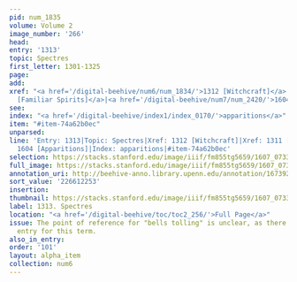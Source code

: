 ```yaml
---
pid: num_1835
volume: Volume 2
image_number: '266'
head:
entry: '1313'
topic: Spectres
first_letter: 1301-1325
page:
add:
xref: "<a href='/digital-beehive/num6/num_1834/'>1312 [Witchcraft]</a>|<a href='/digital-beehive/num6/num_1833/'>1311
  [Familiar Spirits]</a>|<a href='/digital-beehive/num7/num_2420/'>1604 [Apparitions]</a>"
see:
index: "<a href='/digital-beehive/index1/index_0170/'>apparitions</a>"
item: "#item-74a62b0ec"
unparsed:
line: 'Entry: 1313|Topic: Spectres|Xref: 1312 [Witchcraft]|Xref: 1311 [Familiar Spirits]|Xref:
  1604 [Apparitions]|Index: apparitions|#item-74a62b0ec'
selection: https://stacks.stanford.edu/image/iiif/fm855tg5659/1607_0733/897,2253,2761,1119/full/0/default.jpg
full_image: https://stacks.stanford.edu/image/iiif/fm855tg5659/1607_0733/full/full/0/default.jpg
annotation_uri: http://beehive-anno.library.upenn.edu/annotation/1673928899080
sort_value: '226612253'
insertion:
thumbnail: https://stacks.stanford.edu/image/iiif/fm855tg5659/1607_0733/897,2253,600,180/250,/0/default.jpg
label: 1313. Spectres
location: "<a href='/digital-beehive/toc/toc2_256/'>Full Page</a>"
issue: The point of reference for "bells tolling" is unclear, as there is no alphabetical
  entry for this term.
also_in_entry:
order: '101'
layout: alpha_item
collection: num6
---
```

